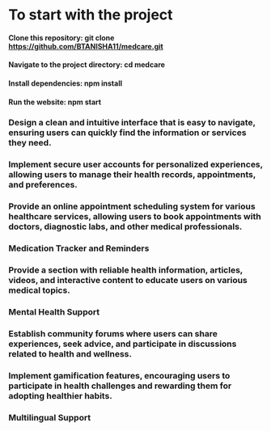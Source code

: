 # To start with the project
#### Clone this repository: git clone https://github.com/BTANISHA11/medcare.git
#### Navigate to the project directory: cd medcare
#### Install dependencies: npm install
#### Run the website: npm start

### Design a clean and intuitive interface that is easy to navigate, ensuring users can quickly find the information or services they need.
### Implement secure user accounts for personalized experiences, allowing users to manage their health records, appointments, and preferences.
### Provide an online appointment scheduling system for various healthcare services, allowing users to book appointments with doctors, diagnostic labs, and other medical professionals.
### Medication Tracker and Reminders
### Provide a section with reliable health information, articles, videos, and interactive content to educate users on various medical topics.
### Mental Health Support
### Establish community forums where users can share experiences, seek advice, and participate in discussions related to health and wellness.
### Implement gamification features, encouraging users to participate in health challenges and rewarding them for adopting healthier habits.
### Multilingual Support


